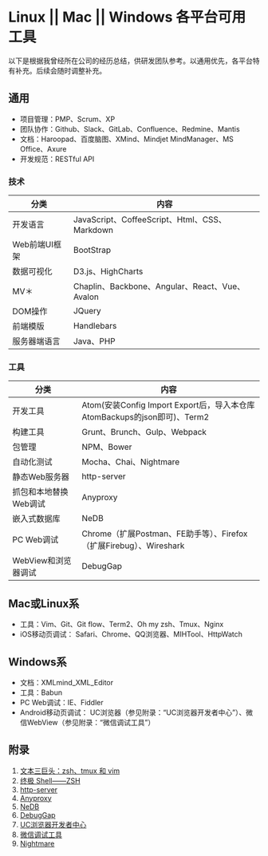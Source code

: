 Linux || Mac || Windows 各平台可用工具
=========================

以下是根据我曾经所在公司的经历总结，供研发团队参考。以通用优先，各平台特有补充。后续会随时调整补充。

## 通用

- 项目管理：PMP、Scrum、XP
- 团队协作：Github、Slack、GitLab、Confluence、Redmine、Mantis
- 文档：Haroopad、百度脑图、XMind、Mindjet MindManager、MS Office、Axure
- 开发规范：RESTful API

### 技术

| 分类 | 内容 |
|--------|--------|
| 开发语言 | JavaScript、CoffeeScript、Html、CSS、Markdown |
| Web前端UI框架 | BootStrap |
| 数据可视化 | D3.js、HighCharts |
| MV＊ | Chaplin、Backbone、Angular、React、Vue、Avalon |
| DOM操作 | JQuery |
| 前端模版 |Handlebars |
| 服务器端语言 | Java、PHP |

### 工具

| 分类 | 内容 |
|--------|--------|
| 开发工具 | Atom(安装Config Import Export后，导入本仓库AtomBackups的json即可)、Term2 |
| 构建工具 | Grunt、Brunch、Gulp、Webpack |
| 包管理 | NPM、Bower |
| 自动化测试 | Mocha、Chai、Nightmare |
| 静态Web服务器 | http-server |
| 抓包和本地替换Web调试 | Anyproxy |
| 嵌入式数据库 | NeDB |
| PC Web调试 | Chrome（扩展Postman、FE助手等）、Firefox（扩展Firebug）、Wireshark |
| WebView和浏览器调试 | DebugGap |

## Mac或Linux系

- 工具：Vim、Git、Git flow、Term2、Oh my zsh、Tmux、Nginx
- iOS移动页调试： Safari、Chrome、QQ浏览器、MIHTool、HttpWatch

## Windows系

- 文档：XMLmind_XML_Editor
- 工具：Babun
- PC Web调试：IE、Fiddler
- Android移动页调试： UC浏览器（参见附录：“UC浏览器开发者中心”）、微信WebView（参见附录：“微信调试工具”）

## 附录

 1. [文本三巨头：zsh、tmux 和 vim](http://blog.jobbole.com/86571/)
 2. [终极 Shell——ZSH](http://zhuanlan.zhihu.com/mactalk/19556676)
 3. [http-server](https://github.com/indexzero/http-server)
 5. [Anyproxy](https://github.com/alibaba/anyproxy)
 6. [NeDB](https://github.com/louischatriot/nedb)
 7. [DebugGap](http://www.debuggap.com/)
 8. [UC浏览器开发者中心](http://www.uc.cn/business/developer/)
 9. [微信调试工具](http://blog.qqbrowser.cc/)
 10. [Nightmare](http://www.nightmarejs.org/)


